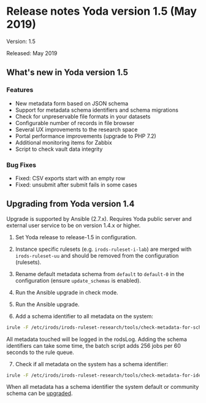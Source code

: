 # Release notes Yoda version 1.5 (May 2019)

Version: 1.5

Released: May 2019

## What's new in Yoda version 1.5
### Features
- New metadata form based on JSON schema
- Support for metadata schema identifiers and schema migrations
- Check for unpreservable file formats in your datasets
- Configurable number of records in file browser
- Several UX improvements to the research space
- Portal performance improvements (upgrade to PHP 7.2)
- Additional monitoring items for Zabbix
- Script to check vault data integrity

### Bug Fixes
- Fixed: CSV exports start with an empty row
- Fixed: unsubmit after submit fails in some cases

## Upgrading from Yoda version 1.4
Upgrade is supported by Ansible (2.7.x).
Requires Yoda public server and external user service to be on version 1.4.x or higher.

1. Set Yoda release to release-1.5 in configuration.

2. Instance specific rulesets (e.g. `irods-ruleset-i-lab`) are merged with `irods-ruleset-uu` and should be removed from the configuration (rulesets).

3. Rename default metadata schema from `default` to `default-0` in the configuration (ensure `update_schemas` is enabled).

4. Run the Ansible upgrade in check mode.

5. Run the Ansible upgrade.

6. Add a schema identifier to all metadata on the system:
```bash
irule -F /etc/irods/irods-ruleset-research/tools/check-metadata-for-schema-updates.r
```
All metadata touched will be logged in the rodsLog.
Adding the schema identifiers can take some time, the batch script adds 256 jobs per 60 seconds to the rule queue.

7. Check if all metadata on the system has a schema identifier:
```bash
irule -F /etc/irods/irods-ruleset-research/tools/check-metadata-for-identifier.r
```

When all metadata has a schema identifier the system default or community schema can be [upgraded](../administration/upgrading-metadata-schemas.md).
